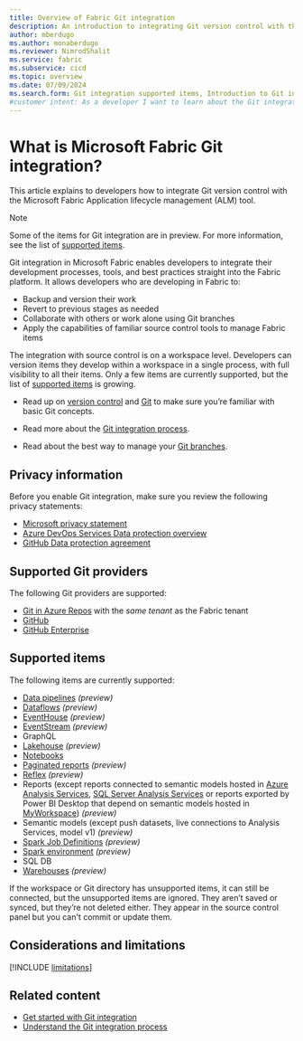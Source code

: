 ```yaml
---
title: Overview of Fabric Git integration
description: An introduction to integrating Git version control with the Fabric Application lifecycle management (ALM) tool
author: mberdugo
ms.author: monaberdugo
ms.reviewer: NimrodShalit
ms.service: fabric
ms.subservice: cicd
ms.topic: overview
ms.date: 07/09/2024
ms.search.form: Git integration supported items, Introduction to Git integration
#customer intent: As a developer I want to learn about the Git integration feature in Fabric so that my team can collaborate more effectively.
---
```


# What is Microsoft Fabric Git integration?

This article explains to developers how to integrate Git version control with the Microsoft Fabric Application lifecycle management (ALM) tool.

> [!NOTE]
> Some of the items for Git integration are in preview. For more information, see the list of [supported items](#supported-items).

Git integration in Microsoft Fabric enables developers to integrate their development processes, tools, and best practices straight into the Fabric platform. It allows developers who are developing in Fabric to:

* Backup and version their work
* Revert to previous stages as needed
* Collaborate with others or work alone using Git branches
* Apply the capabilities of familiar source control tools to manage Fabric items

The integration with source control is on a workspace level. Developers can version items they develop within a workspace in a single process, with full visibility to all their items. Only a few items are currently supported, but the list of [supported items](#supported-items) is growing.

* Read up on [version control](/devops/develop/git/what-is-version-control) and [Git](/devops/develop/git/what-is-git) to make sure you’re familiar with basic Git concepts.  

* Read more about the [Git integration process](./git-integration-process.md).

* Read about the best way to manage your [Git branches](./manage-branches.md).

## Privacy information

Before you enable Git integration, make sure you review the following privacy statements:

* <a href="https://go.microsoft.com/fwlink/?LinkId=521839" target="_blank">Microsoft privacy statement</a>
* [Azure DevOps Services Data protection overview](/azure/devops/organizations/security/data-protection)
* <a href="https://github.com/customer-terms/github-data-protection-agreement" target="_blank">GitHub Data protection agreement</a>

## Supported Git providers

The following Git providers are supported:

* [Git in Azure Repos](/en-us/azure/devops/user-guide/code-with-git) with the *same tenant* as the Fabric tenant
* [GitHub](https://github.com/)
* [GitHub Enterprise](https://github.com/enterprise)

## Supported items

The following items are currently supported:

* [Data pipelines](../../data-factory/git-integration-deployment-pipelines.md) *(preview)*
* [Dataflows](/power-bi/transform-model/dataflows/dataflows-create) *(preview)*
* [EventHouse](../../real-time-intelligence/eventhouse.md) *(preview)*
* [EventStream](../../real-time-intelligence/event-streams/overview.md) *(preview)*
* GraphQL
* [Lakehouse](../../data-engineering/lakehouse-git-deployment-pipelines.md) *(preview)*
* [Notebooks](../../data-engineering/notebook-source-control-deployment.md#notebook-git-integration)
* [Paginated reports](/power-bi/paginated-reports/paginated-reports-report-builder-power-bi) *(preview)*
* [Reflex](../../real-time-intelligence/event-streams/add-destination-reflex?pivots=enhanced-capabilities) *(preview)*
* Reports (except reports connected to semantic models hosted in [Azure Analysis Services](/azure/analysis-services/analysis-services-overview), [SQL Server Analysis Services](/analysis-services/analysis-services-overview) or reports exported by Power BI Desktop that depend on semantic models hosted in [MyWorkspace](../../admin/portal-workspaces.md#govern-my-workspaces)) *(preview)*
* Semantic models (except push datasets, live connections to Analysis Services, model v1) *(preview)*
* [Spark Job Definitions](../../data-engineering/spark-job-definition-source-control.md) *(preview)*
* [Spark environment](../../data-engineering/environment-git-and-deployment-pipeline.md) *(preview)*
* SQL DB
* [Warehouses](../../data-warehouse/data-warehousing.md) *(preview)*

If the workspace or Git directory has unsupported items, it can still be connected, but the unsupported items are ignored. They aren’t saved or synced, but they’re not deleted either. They appear in the source control panel but you can't commit or update them.

## Considerations and limitations

[!INCLUDE [limitations](../../includes/git-limitations.md)]

## Related content

* [Get started with Git integration](./git-get-started.md)
* [Understand the Git integration process](./git-integration-process.md)
